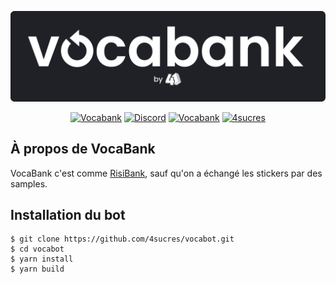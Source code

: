 <p align="center"><img src="https://github.com/4sucres/vocabank/raw/master/resources/img/animated-logo.gif" width="512"></p>

<p align="center">
<a href="https://vocabank.org/"><img alt="Vocabank" src="https://img.shields.io/david/4sucres/vocabank?style=flat-square"><a>
<a href="https://discord.gg/hbSH8sf"><img alt="Discord" src="https://img.shields.io/discord/570066757021204515?label=discord&logo=discord&style=flat-square"></a>
<a href="https://vocabank.org/"><img alt="Vocabank" src="https://img.shields.io/badge/Vocabank-%F0%9F%94%89-blue"></a>
<a href="https://4sucres.org/"><img alt="4sucres" src="https://img.shields.io/badge/4sucres-%F0%9F%94%97-blue"></a>
  
  
</p>

## À propos de VocaBank

VocaBank c'est comme [RisiBank](https://risibank.fr/), sauf qu'on a échangé les stickers par des samples.

## Installation du bot

```console
$ git clone https://github.com/4sucres/vocabot.git
$ cd vocabot
$ yarn install
$ yarn build
```
